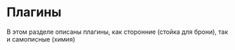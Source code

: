 # Плагины

В этом разделе описаны плагины, как сторонние (стойка для брони), так и самописные (химия)